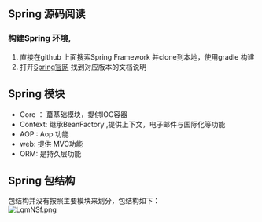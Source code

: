 ## Spring 源码阅读
### 构建Spring 环境,
1. 直接在github 上面搜索Spring Framework 并clone到本地，使用gradle 构建
2. 打开[Spring官网](https://spring.io/) 找到对应版本的文档说明
## Spring 模块
- Core ： 蕞基础模块，提供IOC容器
- Context: 继承BeanFactory ,提供上下文，电子邮件与国际化等功能
- AOP : Aop 功能
- web: 提供 MVC功能
- ORM: 是持久层功能
## Spring 包结构
包结构并没有按照主要模块来划分，包结构如下：<br>
![LqmNSf.png](https://s1.ax1x.com/2022/04/27/LqmNSf.png)

